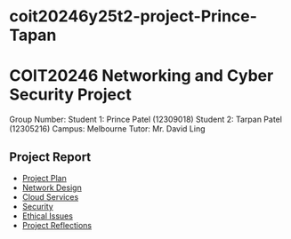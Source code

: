 # coit20246y25t2-project-Prince-Tapan

# COIT20246 Networking and Cyber Security Project
Group Number: 
Student 1: Prince Patel (12309018) 
Student 2: Tarpan Patel (12305216)
Campus: Melbourne
Tutor: Mr. David Ling

## Project Report
- [Project Plan](./plan.md)
- [Network Design](./network.md)
- [Cloud Services](./cloud.md)
- [Security](./security.md)
- [Ethical Issues](./ethics.md)
- [Project Reflections](./reflection.md)
